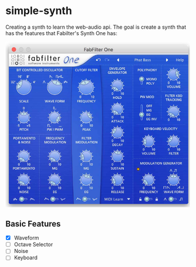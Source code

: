 # simple-synth

Creating a synth to learn the web-audio api. The goal is create a synth that has the features 
that Fabilter's Synth One has:

![image of fabfilter one synth](ff-one.png)


## Basic Features

- [x] Waveform
- [ ] Octave Selector
- [ ] Noise 
- [ ] Keyboard